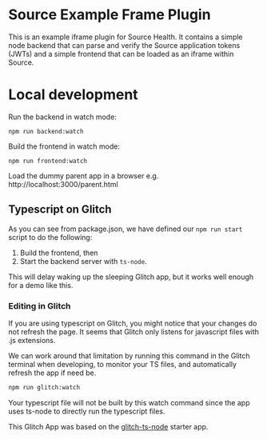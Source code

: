# Source Example Frame Plugin

This is an example iframe plugin for Source Health. It contains a simple node
backend that can parse and verify the Source application tokens (JWTs) and a
simple frontend that can be loaded as an iframe within Source.

# Local development

Run the backend in watch mode:

```
npm run backend:watch
```

Build the frontend in watch mode:

```
npm run frontend:watch
```

Load the dummy parent app in a browser e.g. http://localhost:3000/parent.html

## Typescript on Glitch

As you can see from package.json, we have defined our `npm run start` script to
do the following:

1. Build the frontend, then
2. Start the backend server with `ts-node`.

This will delay waking up the sleeping Glitch app, but it works well enough for a demo like this.

### Editing in Glitch

If you are using typescript on Glitch, you might notice that your changes do not
refresh the page. It seems that Glitch only listens for javascript files with
.js extensions.

We can work around that limitation by running this command in the Glitch
terminal when developing, to monitor your TS files, and automatically refresh
the app if need be.

```sh
npm run glitch:watch
```

Your typescript file will not be built by this watch command since the app uses
ts-node to directly run the typescript files.

This Glitch App was based on the
[glitch-ts-node](https://github.com/codiechanel/glitch-ts-node) starter app.
